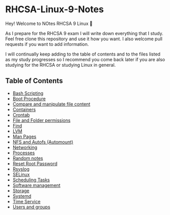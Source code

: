 # RHCSA-Linux-9-Notes


Hey! Welcome to NOtes RHCSA 9 Linux  🤠



As I prepare for the RHCSA 9 exam I will write down everything that I study. Feel free clone this repository and use it how you want. I also welcome pull requests if you want to add information.

I will continually keep adding to the table of contents and to the files listed as my study progresses so I recommend you come back later if you are also studying for the RHCSA or studying Linux in general.




## Table of Contents

- [Bash Scripting](https://github.com/Banzly/RHCSA-Linux-9-Notes/blob/main/Bash%20Scripting.md)
- [Boot Procedure]([https://github.com/1980is/rhcsa-9/blob/main/Boot%20Procedure.md](https://github.com/Banzly/RHCSA-Linux-9-Notes/blob/main/Boot%20Procedure.md))
- [Compare and manipulate file content]([https://github.com/1980is/rhcsa-9/blob/main/Compare%20and%20manipulate%20file%20content.md](https://github.com/Banzly/RHCSA-Linux-9-Notes/blob/main/Compare%20and%20manipulate%20file%20content.md))
- [Containers]([https://github.com/1980is/rhcsa-9/blob/main/Containers.md](https://github.com/Banzly/RHCSA-Linux-9-Notes/blob/main/Containers.md))
- [Crontab](https://github.com/1980is/rhcsa-9/blob/main/Crontab.md)
- [File and Folder permissions](https://github.com/1980is/rhcsa-9/blob/main/File%20and%20Folder%20permissions.md)
- [Find](https://github.com/1980is/rhcsa-9/blob/main/Find.md)
- [LVM](https://github.com/1980is/rhcsa-9/blob/main/LVM.md)
- [Man Pages](https://github.com/1980is/rhcsa-9/blob/main/Man%20Pages.md)
- [NFS and Autofs (Automount)](https://github.com/1980is/rhcsa-9/blob/main/NFS%20and%20Autofs.md)
- [Networking](https://github.com/1980is/rhcsa-9/blob/main/Networking.md)
- [Processes](https://github.com/1980is/rhcsa-9/blob/main/Processes.md)
- [Random notes](https://github.com/1980is/rhcsa-9/blob/main/Random%20Notes.md)
- [Reset Root Password](https://github.com/1980is/rhcsa-9/blob/main/Reset%20Root%20Password.md)
- [Rsyslog](https://github.com/1980is/rhcsa-9/blob/main/Rsyslog.md)
- [SELinux](https://github.com/1980is/rhcsa-9/blob/main/SELinux.md)
- [Scheduling Tasks](https://github.com/1980is/rhcsa-9/blob/main/Scheduling%20Tasks.md)
- [Software management](https://github.com/1980is/rhcsa-9/blob/main/Software%20management.md)
- [Storage](https://github.com/1980is/rhcsa-9/blob/main/Storage.md)
- [Systemd](https://github.com/1980is/rhcsa-9/blob/main/Systemd.md)
- [Time Service](https://github.com/1980is/rhcsa-9/blob/main/Time.md)
- [Users and groups](https://github.com/1980is/rhcsa-9/blob/main/Users%20and%20Groups.md)

